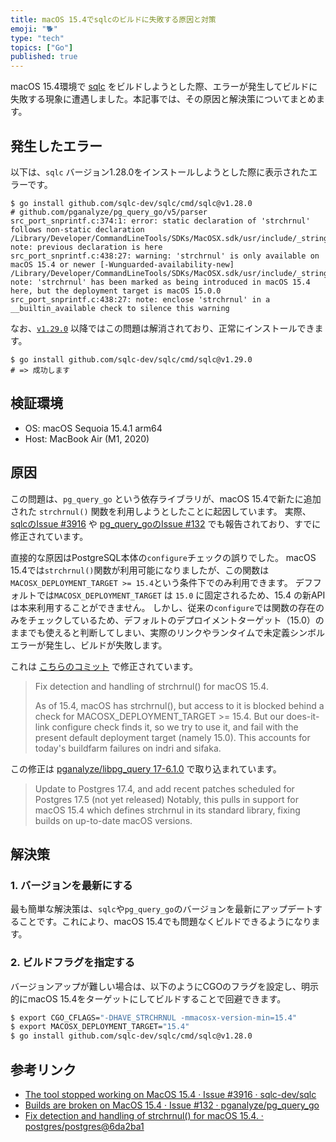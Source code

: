 ```yaml
---
title: macOS 15.4でsqlcのビルドに失敗する原因と対策
emoji: "🐕"
type: "tech"
topics: ["Go"]
published: true
---
```


macOS 15.4環境で [sqlc](https://docs.sqlc.dev/en/latest/) をビルドしようとした際、エラーが発生してビルドに失敗する現象に遭遇しました。本記事では、その原因と解決策についてまとめます。

## 発生したエラー

以下は、`sqlc` バージョン1.28.0をインストールしようとした際に表示されたエラーです。

```shell
$ go install github.com/sqlc-dev/sqlc/cmd/sqlc@v1.28.0
# github.com/pganalyze/pg_query_go/v5/parser
src_port_snprintf.c:374:1: error: static declaration of 'strchrnul' follows non-static declaration
/Library/Developer/CommandLineTools/SDKs/MacOSX.sdk/usr/include/_string.h:198:9: note: previous declaration is here
src_port_snprintf.c:438:27: warning: 'strchrnul' is only available on macOS 15.4 or newer [-Wunguarded-availability-new]
/Library/Developer/CommandLineTools/SDKs/MacOSX.sdk/usr/include/_string.h:198:9: note: 'strchrnul' has been marked as being introduced in macOS 15.4 here, but the deployment target is macOS 15.0.0
src_port_snprintf.c:438:27: note: enclose 'strchrnul' in a __builtin_available check to silence this warning
```

なお、[`v1.29.0`](https://github.com/sqlc-dev/sqlc/releases/tag/v1.29.0) 以降ではこの問題は解消されており、正常にインストールできます。

```shell
$ go install github.com/sqlc-dev/sqlc/cmd/sqlc@v1.29.0
# => 成功します
```

## 検証環境

- OS: macOS Sequoia 15.4.1 arm64
- Host: MacBook Air (M1, 2020)

## 原因

この問題は、`pg_query_go` という依存ライブラリが、macOS 15.4で新たに追加された `strchrnul()` 関数を利用しようとしたことに起因しています。
実際、[sqlcのIssue #3916](https://github.com/sqlc-dev/sqlc/issues/3916) や [pg_query_goのIssue #132](https://github.com/pganalyze/pg_query_go/issues/132) でも報告されており、すでに修正されています。

直接的な原因はPostgreSQL本体の`configure`チェックの誤りでした。
macOS 15.4では`strchrnul()`関数が利用可能になりましたが、この関数は`MACOSX_DEPLOYMENT_TARGET >= 15.4`という条件下でのみ利用できます。
デフフォルトでは`MACOSX_DEPLOYMENT_TARGET` は `15.0` に固定されるため、15.4 の新APIは本来利用することができません。
しかし、従来の`configure`では関数の存在のみをチェックしているため、デフォルトのデプロイメントターゲット（15.0）のままでも使えると判断してしまい、実際のリンクやランタイムで未定義シンボルエラーが発生し、ビルドが失敗します。

これは [こちらのコミット](https://github.com/postgres/postgres/commit/6da2ba1d8a031984eb016fed6741bb2ac945f19d) で修正されています。

> Fix detection and handling of strchrnul() for macOS 15.4.
>
> As of 15.4, macOS has strchrnul(), but access to it is blocked behind
> a check for MACOSX_DEPLOYMENT_TARGET >= 15.4.  But our does-it-link
> configure check finds it, so we try to use it, and fail with the
> present default deployment target (namely 15.0).  This accounts for
> today's buildfarm failures on indri and sifaka.

この修正は [pganalyze/libpg_query 17-6.1.0](https://github.com/pganalyze/libpg_query/releases/tag/17-6.1.0) で取り込まれています。
> Update to Postgres 17.4, and add recent patches scheduled for Postgres 17.5 (not yet released)
> Notably, this pulls in support for macOS 15.4 which defines strchrnul in its standard library, fixing builds on up-to-date macOS versions.

## 解決策

### 1. バージョンを最新にする

最も簡単な解決策は、`sqlc`や`pg_query_go`のバージョンを最新にアップデートすることです。これにより、macOS 15.4でも問題なくビルドできるようになります。

### 2. ビルドフラグを指定する

バージョンアップが難しい場合は、以下のようにCGOのフラグを設定し、明示的にmacOS 15.4をターゲットにしてビルドすることで回避できます。

```bash
$ export CGO_CFLAGS="-DHAVE_STRCHRNUL -mmacosx-version-min=15.4"
$ export MACOSX_DEPLOYMENT_TARGET="15.4"
$ go install github.com/sqlc-dev/sqlc/cmd/sqlc@v1.28.0
```

## 参考リンク
- [The tool stopped working on MacOS 15.4 · Issue #3916 · sqlc-dev/sqlc](https://github.com/sqlc-dev/sqlc/issues/3916)
- [Builds are broken on MacOS 15.4 · Issue #132 · pganalyze/pg_query_go](https://github.com/pganalyze/pg_query_go/issues/132)
- [Fix detection and handling of strchrnul() for macOS 15.4. · postgres/postgres@6da2ba1](https://github.com/postgres/postgres/commit/6da2ba1d8a031984eb016fed6741bb2ac945f19d)
